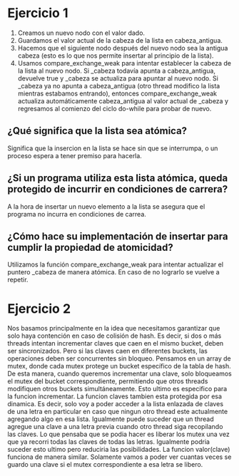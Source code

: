 # Ejercicio 1

1. Creamos un nuevo nodo con el valor dado.
2. Guardamos el valor actual de la cabeza de la lista en cabeza_antigua.
3. Hacemos que el siguiente nodo después del nuevo nodo sea la antigua cabeza (esto es lo que nos permite insertar al principio de la lista).
4. Usamos compare_exchange_weak para intentar establecer la cabeza de la lista al nuevo nodo. Si \_cabeza todavía apunta a cabeza_antigua, devuelve true y \_cabeza se actualiza para apuntar al nuevo nodo. Si \_cabeza ya no apunta a cabeza_antigua (otro thread modifico la lista mientras estabamos entrando), entonces compare_exchange_weak actualiza automáticamente cabeza_antigua al valor actual de \_cabeza y regresamos al comienzo del ciclo do-while para probar de nuevo.

## ¿Qué significa que la lista sea atómica?

Significa que la insercion en la lista se hace sin que se interrumpa, o un proceso espera a tener premiso para hacerla.

## ¿Si un programa utiliza esta lista atómica, queda protegido de incurrir en condiciones de carrera?

A la hora de insertar un nuevo elemento a la lista se asegura que el programa no incurra en condiciones de carrea.

## ¿Cómo hace su implementación de insertar para cumplir la propiedad de atomicidad?

Utilizamos la función compare_exchange_weak para intentar actualizar el puntero \_cabeza de manera atómica. En caso de no lograrlo se vuelve a repetir.

# Ejercicio 2

Nos basamos principalmente en la idea que necesitamos garantizar que solo haya contención en caso de colisión de hash. Es decir, si dos o más threads intentan incrementar claves que caen en el mismo bucket, deben ser sincronizados. Pero si las claves caen en diferentes buckets, las operaciones deben ser concurrentes sin bloqueo.
Pensamos en un array de mutex, donde cada mutex protege un bucket específico de la tabla de hash. De esta manera, cuando queremos incrementar una clave, solo bloqueamos el mutex del bucket correspondiente, permitiendo que otros threads modifiquen otros buckets simultáneamente. Esto ultimo es especifico para la funcion incrementar.
La funcion claves tambien esta protegida por esa dinamica. Es decir, solo voy a poder acceder a la lista enlazada de claves de una letra en particular en caso que ningun otro thread este actualmente agregando algo en esa lista. Igualmente puede suceder que un thread agregue una clave a una letra previa cuando otro thread siga recopilando las claves. Lo que pensaba que se podia hacer es liberar los mutex una vez que ya recorri todas las claves de todas las letras. Igualmente podria suceder esto ultimo pero reduciria las posibilidades.
La funcion valor(clave) funciona de manera similar. Solamente vamos a poder ver cuantas veces se guardo una clave si el mutex correspondiente a esa letra se libero.
